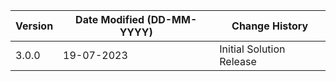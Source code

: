 | **Version** | **Date Modified (DD-MM-YYYY)** | **Change History**                          |
|-------------|--------------------------------|---------------------------------------------|
| 3.0.0       | 19-07-2023                     | Initial Solution Release                     |

